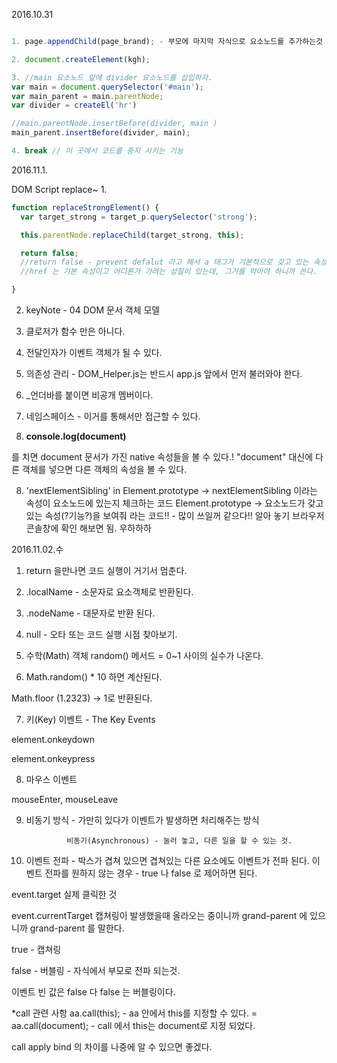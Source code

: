 2016.10.31

```javascript

1. page.appendChild(page_brand); - 부모에 마지막 자식으로 요소노드를 추가하는것

2. document.createElement(kgh);

3. //main 요소노드 앞에 divider 요소노드를 삽입하자.
var main = document.querySelector('#main');
var main_parent = main.parentNode;
var divider = createEl('hr')

//main.parentNode.insertBefore(divider, main )
main_parent.insertBefore(divider, main);

4. break // 이 곳에서 코드를 중지 시키는 기능

```

2016.11.1.

DOM Script replace~
1. 
```javascript
function replaceStrongElement() {
  var target_strong = target_p.querySelector('strong');

  this.parentNode.replaceChild(target_strong, this);

  return false;
  //return false - prevent defalut 라고 해서 a 태그가 기본적으로 갖고 있는 속성,
  //href 는 기본 속성이고 어디론가 가려는 성질이 있는데, 그거를 막아야 하니까 쓴다.

}
```

2. keyNote - 04 DOM 문서 객체 모델

3. 클로저가 함수 만은 아니다.

4. 전달인자가 이벤트 객체가 될 수 있다.

4. 의존성 관리 - DOM_Helper.js는 반드시 app.js 앞에서 먼저 불러와야 한다.

5. _언더바를 붙이면 비공개 멤버이다.

6. 네임스페이스 - 이거를 통해서만 접근할 수 있다.

7. **console.log(document)**

 를 치면 document 문서가 가진 native 속성들을 볼 수 있다.!
 "document" 대신에 다른 객체를 넣으면 다른 객체의 속성을 볼 수 있다.

8. 'nextElementSibling' in Element.prototype -> nextElementSibling 이라는 속성이 요소노드에 있는지 체크하는 코드
    Element.prototype -> 요소노드가 갖고 있는 속성(?기능?)을 보여줘 라는 코드!! - 많이 쓰일꺼 같으다!! 알아 놓기
    브라우저 콘솔창에 확인 해보면 됨. 우하하하

    
 2016.11.02.수
 
 1. return 을만나면 코드 실행이 거기서 멈춘다.
 
 2. .localName - 소문자로 요소객체로 반환된다.
 
 3. .nodeName - 대문자로 반환 된다.
 
 4. null - 오타 또는 코드 실행 시점 찾아보기.
  
 5. 수학(Math) 객체 random() 메서드 = 0~1 사이의 실수가 나온다.

 6. Math.random() * 10 하면  계산된다.

   Math.floor (1.2323) -> 1로 반환된다.
   
 7.  키(Key) 이벤트 - The Key Events
  
   element.onkeydown

   element.onkeypress


  8. 마우스 이벤트
   
   mouseEnter, mouseLeave
   
   9. 비동기 방식 - 가만히 있다가 이벤트가 발생하면 처리해주는 방식
                   
                   비동기(Asynchronous) - 눌러 놓고, 다른 일을 할 수 있는 것.
                   
   10. 이벤트 전파 - 박스가 겹쳐 있으면 겹쳐있는 다른 요소에도  이벤트가 전파 된다.
       이벤트 전파를 원하지 않는 경우 - true 나 false 로 제어하면 된다.


 
event.target 실제 클릭한 것

event.currentTarget 캡쳐링이 발생했을때 올라오는 중이니까 grand-parent 에 있으니까 grand-parent 를 말한다.


true - 캡쳐링

false - 버블링 - 자식에서 부모로 전파 되는것.

이벤트 빈 값은 false 다  false 는 버블링이다.

*call 관련 사항
aa.call(this); -   aa 안에서 this를 지정할 수 있다.
 = aa.call(document); - call 에서 this는 document로 지정 되었다.

call apply bind 의 차이를 나중에 알 수 있으면 좋겠다.

